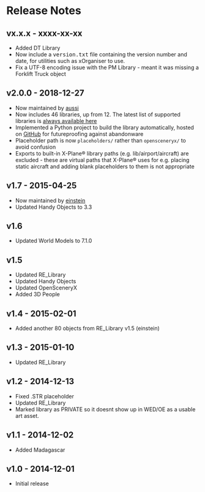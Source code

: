 # Release Notes

## vx.x.x - xxxx-xx-xx

* Added DT Library
* Now include a <tt>version.txt</tt> file containing the version number and date, for utilities such as xOrganiser to use.
* Fix a UTF-8 encoding issue with the PM Library - meant it was missing a Forklift Truck object


## v2.0.0 - 2018-12-27

* Now maintained by [aussi](https://forums.x-plane.org/index.php?/profile/2431-aussi/)
* Now includes 46 libraries, up from 12. The latest list of supported libraries is [always available here](https://github.com/aussig/X-Plane-Backup-Library/tree/master/libraries)
* Implemented a Python project to build the library automatically, hosted on [GitHub](https://github.com/aussig/X-Plane-Backup-Library) for futureproofing against abandonware
* Placeholder path is now `placeholders/` rather than `opensceneryx/` to avoid confusion
* Exports to built-in X-Plane® library paths (e.g. lib/airport/aircraft) are excluded - these are virtual paths that X-Plane® uses for e.g. placing static aircraft and adding blank placeholders to them is not appropriate

## v1.7 - 2015-04-25

* Now maintained by [einstein](https://forums.x-plane.org/index.php?/profile/389608-einstein/)
* Updated Handy Objects to 3.3

## v1.6

* Updated World Models to 7.1.0

## v1.5

* Updated RE_Library
* Updated Handy Objects
* Updated OpenSceneryX
* Added 3D People

## v1.4 - 2015-02-01

* Added another 80 objects from RE_Library v1.5 (einstein)

## v1.3 - 2015-01-10

* Updated RE_Library

## v1.2 - 2014-12-13

* Fixed .STR placeholder
* Updated RE_Library
* Marked library as PRIVATE so it doesnt show up in WED/OE as a usable art asset.

## v1.1 - 2014-12-02

* Added Madagascar

## v1.0 - 2014-12-01

* Initial release